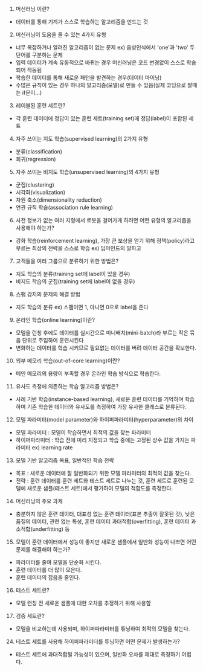 1. 머신러닝 이란?
 - 데이터를 통해 기계가 스스로 학습하는 알고리즘을 만드는 것

2. 머신러닝이 도움을 줄 수 있는 4가지 유형 
 - 너무 복잡하거나 알려진 알고리즘이 없는 문제 ex) 음성인식에서 'one'과 'two' 두 단어를 구분하는 문제
 - 입력 데이터가 계속 유동적으로 바뀌는 경우 머신러닝은 코드 변경없이 스스로 학습되어 작동됨
 - 학습한 데이터를 통해 새로운 패턴을 발견하는 경우(데이터 마이닝) 
 - 수많은 규칙이 있는 경우 하나의 알고리즘(모델)로 만들 수 있음(실제 코딩으로 짤때는 if문이...)

3. 레이블된 훈련 세트란?
 - 각 훈련 데이터에 정답이 있는 훈련 세트(training set)에 정답(label)이 포함된 세트 

4. 자주 쓰이는 지도 학습(supervised learning)의 2가지 유형
 - 분류(classification)
 - 회귀(regression)

5. 자주 쓰이는 비지도 학습(unsupervised learning)의 4가지 유형
 - 군집(clustering)
 - 시각화(visualization)
 - 차원 축소(dimensionality reduction)
 - 연관 규칙 학습(association rule learning)

6. 사전 정보가 없는 여러 지형에서 로봇을 걸어가게 하려면 어떤 유형의 알고리즘을 사용해야 하는가?
 - 강화 학습(reinforcement learning), 가장 큰 보상을 얻기 위해 정책(policy)라고 부르는 최상의 전략을 스스로 학습 ex) 딥마인드의 알파고

7. 고객들을 여러 그룹으로 분류하기 위한 방법은?
 - 지도 학습의 분류(training set에 label이 있을 경우)
 - 비지도 학습의 군집(training set에 label이 없을 경우)

8. 스팸 감지의 문제의 해결 방법
 - 지도 학습의 분류 ex) 스팸이면 1, 아니면 0으로 label을 준다

9. 온라인 학습(online learning)이란?
 - 모델을 런칭 후에도 데이터를 실시간으로 미니배치(mini-batch)라 부르는 작은 묶음 단위로 주입하여 훈련시킨다
 - 변화하는 데이터를 학습 시키므로 필요없는 데이터를 버려 데이터 공간을 확보한다.

10. 외부 메모리 학습(out-of-core learning)이란?
 - 메인 메모리의 용량이 부족할 경우 온라인 학습 방식으로 학습한다.

11. 유사도 측정에 의존하는 학습 알고리즘 방법은?
 - 사례 기반 학습(instance-based learning), 새로운 훈련 데이터를 기억하며 학습하며 기존 학습한 데이터와 유사도를 측정하여 가장 유사한 클래스로 분류된다.

12. 모델 파라미터(model parameter)와 하이퍼파라미터(hyperparameter)의 차이
 - 모델 파라미터 : 모델이 학습하면서 최적의 값을 찾는 파라미터
 - 하이퍼파라미터 : 학습 전에 미리 지정되고 학습 중에는 고정된 상수 값을 가지는 파라미터 ex) learning rate

13. 모델 기반 알고리즘 목표, 일반적인 학습 전략
 - 목표 : 새로운 데이터에 잘 일반화되기 위한 모델 파라미터의 최적의 값을 찾는다.
 - 전략 : 훈련 데이터를 훈련 세트와 테스트 세트로 나누는 것, 훈련 세트로 훈련된 모델에 새로운 샘플(테스트 세트)에서 평가하여 모델의 적합도를 측정한다. 

14. 머신러닝의 주요 과제
 - 충분하지 않은 훈련 데이터, 대표성 없는 훈련 데이터(표본 추출이 잘못된 것), 낮은 품질의 데이터, 관련 없는 특성, 훈련 데이터 과대적합(overfitting), 훈련 데이터 과소적합(underfitting) 등

15. 모델이 훈련 데이터에서 성능이 좋지만 새로운 샘플에서 일반화 성능이 나쁘면 어떤 문제를 해결해야 하는가?
 - 파라미터를 줄여 모델을 단순화 시킨다.
 - 훈련 데이터를 더 많이 모은다.
 - 훈련 데이터의 잡음을 줄인다.

16. 테스트 세트란?
 - 모델 런칭 전 새로운 샘플에 대한 오차를 추정하기 위해 사용함

17. 검증 세트란?
 - 모델을 비교하는데 사용되며, 하이퍼파라미터를 튜닝하여 최적의 모델을 찾는다.

24. 테스트 세트를 사용해 하이퍼파라미터를 튜닝하면 어떤 문제가 발생하는가?
 - 테스트 세트에 과대적합될 가능성이 있으며, 일반화 오차를 제대로 측정하기 어렵다.
